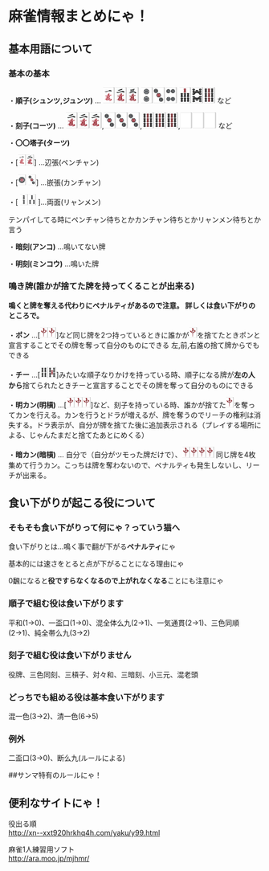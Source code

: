 # 麻雀情報まとめにゃ！

## 基本用語について
### 基本の基本
・**順子(シュンツ,ジュンツ)** … <img width="24" alt="1m" src="https://github.com/emtkmkk/majang_matome/blob/master/Material/1m.gif"><img width="24" alt="2m" src="https://github.com/emtkmkk/majang_matome/blob/master/Material/2m.gif"><img width="24" alt="3m" src="https://github.com/emtkmkk/majang_matome/blob/master/Material/3m.gif"> <img width="24" alt="2p" src="https://github.com/emtkmkk/majang_matome/blob/master/Material/2p.gif"><img width="24" alt="3p" src="https://github.com/emtkmkk/majang_matome/blob/master/Material/3p.gif"><img width="24" alt="4p" src="https://github.com/emtkmkk/majang_matome/blob/master/Material/4p.gif"> <img width="24" alt="7s" src="https://github.com/emtkmkk/majang_matome/blob/master/Material/7s.gif"><img width="24" alt="8s" src="https://github.com/emtkmkk/majang_matome/blob/master/Material/8s.gif"><img width="24" alt="9s" src="https://github.com/emtkmkk/majang_matome/blob/master/Material/9s.gif"> など

・**刻子(コーツ)** … <img width="24" alt="2m" src="https://github.com/emtkmkk/majang_matome/blob/master/Material/2m.gif"><img width="24" alt="2m" src="https://github.com/emtkmkk/majang_matome/blob/master/Material/2m.gif"><img width="24" alt="2m" src="https://github.com/emtkmkk/majang_matome/blob/master/Material/2m.gif">,<img width="24" alt="3p" src="https://github.com/emtkmkk/majang_matome/blob/master/Material/3p.gif"><img width="24" alt="3p" src="https://github.com/emtkmkk/majang_matome/blob/master/Material/3p.gif"><img width="24" alt="3p" src="https://github.com/emtkmkk/majang_matome/blob/master/Material/3p.gif">,<img width="24" alt="9s" src="https://github.com/emtkmkk/majang_matome/blob/master/Material/9s.gif"><img width="24" alt="9s" src="https://github.com/emtkmkk/majang_matome/blob/master/Material/9s.gif"><img width="24" alt="9s" src="https://github.com/emtkmkk/majang_matome/blob/master/Material/9s.gif">,<img width="24" alt="5z" src="https://github.com/emtkmkk/majang_matome/blob/master/Material/5z.gif"><img width="24" alt="5z" src="https://github.com/emtkmkk/majang_matome/blob/master/Material/5z.gif"><img width="24" alt="5z" src="https://github.com/emtkmkk/majang_matome/blob/master/Material/5z.gif"> など

・**〇〇塔子(ターツ)**

・[<img width="16" alt="1m" src="https://github.com/emtkmkk/majang_matome/blob/master/Material/1m.gif"><img width="16" alt="2m" src="https://github.com/emtkmkk/majang_matome/blob/master/Material/2m.gif">] …辺張(ペンチャン)

・[<img width="16" alt="1p" src="https://github.com/emtkmkk/majang_matome/blob/master/Material/1p.gif"> <img width="16" alt="3p" src="https://github.com/emtkmkk/majang_matome/blob/master/Material/3p.gif">] …嵌張(カンチャン)

・[ <img width="16" alt="2s" src="https://github.com/emtkmkk/majang_matome/blob/master/Material/2s.gif"><img width="16" alt="3s" src="https://github.com/emtkmkk/majang_matome/blob/master/Material/3s.gif"> ]…両面(リャンメン)

テンパイしてる時にペンチャン待ちとかカンチャン待ちとかリャンメン待ちとか言う

・**暗刻(アンコ)** …鳴いてない牌

・**明刻(ミンコウ)** …鳴いた牌

### 鳴き牌(誰かが捨てた牌を持ってくることが出来る)
**鳴くと牌を奪える代わりにペナルティがあるので注意。 詳しくは食い下がりのところで。**

・**ポン** …[<img width="16" alt="7z" src="https://github.com/emtkmkk/majang_matome/blob/master/Material/7z.gif"><img width="16" alt="7z" src="https://github.com/emtkmkk/majang_matome/blob/master/Material/7z.gif">]など同じ牌を2つ持っているときに誰かが<img width="16" alt="7z" src="https://github.com/emtkmkk/majang_matome/blob/master/Material/7z.gif">を捨てたときポンと宣言することでその牌を奪って自分のものにできる 左,前,右誰の捨て牌からでもできる

・**チー** …[<img width="16" alt="4s" src="https://github.com/emtkmkk/majang_matome/blob/master/Material/4s.gif"><img width="16" alt="5s" src="https://github.com/emtkmkk/majang_matome/blob/master/Material/5s.gif">]みたいな順子なりかけを持っている時、順子になる牌が**左の人から**捨てられたときチーと宣言することでその牌を奪って自分のものにできる

・**明カン(明槓)** …[<img width="16" alt="7z" src="https://github.com/emtkmkk/majang_matome/blob/master/Material/7z.gif"><img width="16" alt="7z" src="https://github.com/emtkmkk/majang_matome/blob/master/Material/7z.gif"><img width="16" alt="7z" src="https://github.com/emtkmkk/majang_matome/blob/master/Material/7z.gif">]など、刻子を持っている時、誰かが捨てた<img width="16" alt="7z" src="https://github.com/emtkmkk/majang_matome/blob/master/Material/7z.gif">を奪ってカンを行える。カンを行うとドラが増えるが、牌を奪うのでリーチの権利は消失する。ドラ表示が、自分が牌を捨てた後に追加表示される（プレイする場所による、じゃんたまだと捨てたあとにめくる）

・**暗カン(暗槓)** … 自分で（自分がツモった牌だけで）、<img width="16" alt="7z" src="https://github.com/emtkmkk/majang_matome/blob/master/Material/7z.gif"><img width="16" alt="7z" src="https://github.com/emtkmkk/majang_matome/blob/master/Material/7z.gif"><img width="16" alt="7z" src="https://github.com/emtkmkk/majang_matome/blob/master/Material/7z.gif"><img width="16" alt="7z" src="https://github.com/emtkmkk/majang_matome/blob/master/Material/7z.gif"> 同じ牌を4枚集めて行うカン。こっちは牌を奪わないので、ペナルティも発生しないし、リーチが出来る。

## 食い下がりが起こる役について
### そもそも食い下がりって何にゃ？っていう猫へ

食い下がりとは…鳴く事で翻が下がる**ペナルティ**にゃ

基本的には速さをとると点が下がることになる理由にゃ

0飜になると**役ですらなくなるので上がれなくなる**ことにも注意にゃ

### 順子で組む役は食い下がります
平和(1→0)、一盃口(1→0)、混全体么九(2→1)、一気通貫(2→1)、三色同順(2→1)、純全帯么九(3→2)
### 刻子で組む役は食い下がりません
役牌、三色同刻、三槓子、対々和、三暗刻、小三元、混老頭
### どっちでも組める役は基本食い下がります
混一色(3→2)、清一色(6→5)
### 例外
二盃口(3→0)、断么九(ルールによる)

##サンマ特有のルールにゃ！


## 便利なサイトにゃ！
役出る順  
http://xn--xxt920hrkhq4h.com/yaku/y99.html

麻雀1人練習用ソフト  
http://ara.moo.jp/mjhmr/
